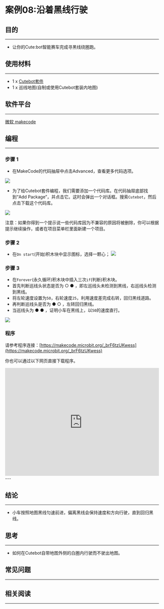 # 案例08:沿着黑线行驶

## 目的
---
- 让你的Cute:bot智能赛车完成寻黑线绕圈跑。

## 使用材料
---
- 1 x [Cutebot套件](https://www.elecfreaks.com/store/cute-bot.html)
- 1 x 巡线地图(自制或使用Cutebot套装内地图)

## 软件平台
---
[微软 makecode](https://makecode.microbit.org/#)

## 编程
---
### 步骤 1
- 在MakeCode的代码抽屉中点击Advanced，查看更多代码选项。

![](https://raw.githubusercontent.com/elecfreaks/learn-cn/master/microbitKit/smart_cutebot/images/cutebot-pk-1.png)

- 为了给Cutebot套件编程，我们需要添加一个代码库。在代码抽屉底部找到“Add Package”，并点击它。这时会弹出一个对话框。搜索`Cutebot`，然后点击下载这个代码库。

![](https://raw.githubusercontent.com/elecfreaks/learn-cn/master/microbitKit/smart_cutebot/images/cutebot-pk-11.png)

注意：如果你得到一个提示说一些代码库因为不兼容的原因将被删除，你可以根据提示继续操作，或者在项目菜单栏里面新建一个项目。

### 步骤 2

- 在`On start`(开始)积木块中显示图标，选择一颗心；
![](https://raw.githubusercontent.com/elecfreaks/learn-cn/master/microbitKit/smart_cutebot/images/case_01_02.png)

### 步骤 3

- 在`Forever`(永久循环)积木块中插入三次`if`(判断)积木块。
- 首先判断巡线头状态是否为 ○ ● ，即左巡线头未检测到黑线，右巡线头检测到黑线。
- 将左轮速度设置为`50`，右轮速度`25`，利用速度差完成右转，回归黑线道路。
- 再判断巡线头是否为 ● ○ ，左转回归黑线。
- 当巡线头为 ● ● ，证明小车在黑线上，以`50`的速度直行。

![](https://raw.githubusercontent.com/elecfreaks/learn-cn/master/microbitKit/smart_cutebot/images/case_06_01.png)


### 程序

请参考程序连接：[https://makecode.microbit.org/_brF6tzUKwess](https://makecode.microbit.org/_brF6tzUKwess)

你也可以通过以下网页直接下载程序。

<div style="position:relative;height:0;padding-bottom:70%;overflow:hidden;">
<iframe style="position:absolute;top:0;left:0;width:100%;height:100%;" src="https://makecode.microbit.org/#pub:https://makecode.microbit.org/_brF6tzUKwess" frameborder="0" sandbox="allow-popups allow-forms allow-scripts allow-same-origin">
</iframe>
</div>  
---

## 结论
---
- 小车按照地图黑线匀速前进，偏离黑线会保持速度和方向行驶，直到回归黑线。

## 思考
---
- 如何在Cutebot自带地图外侧的白圈内行驶而不驶出地图。

## 常见问题
---
## 相关阅读  
---